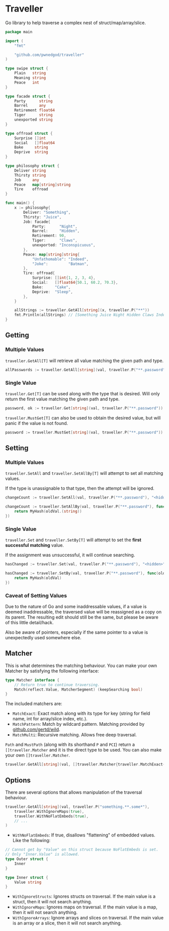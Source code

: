 # Traveller

Go library to help traverse a complex nest of struct/map/array/slice.

```go
package main

import (
	"fmt"

	"github.com/pwnedgod/traveller"
)

type swipe struct {
	Plain   string
	Meaning string
	Peace   int
}

type facade struct {
	Party      string
	Barrel     any
	Retirement float64
	Tiger      string
	unexported string
}

type offroad struct {
	Surprise []int
	Social   []float64
	Bake     string
	Deprive  string
}

type philosophy struct {
	Deliver string
	Thirsty string
	Job     any
	Peace   map[string]string
	Tire    offroad
}

func main() {
	x := philosophy{
		Deliver: "Something",
		Thirsty: "Juice",
		Job: facade{
			Party:      "Night",
			Barrel:     "Hidden",
			Retirement: 90,
			Tiger:      "Claws",
			unexported: "Inconspicuous",
		},
		Peace: map[string]string{
			"Unfathomable": "Indeed",
			"Joke":         "Batman",
		},
		Tire: offroad{
			Surprise: []int{1, 2, 3, 4},
			Social:   []float64{50.1, 60.2, 70.3},
			Bake:     "Cake",
			Deprive:  "Sleep",
		},
	}

	allStrings := traveller.GetAll[string](x, traveller.P("**"))
	fmt.Println(allStrings) // [Something Juice Night Hidden Claws Indeed Batman Cake Sleep]
}

```

## Getting

### Multiple Values
`traveller.GetAll[T]` will retrieve all value matching the given path and type.

```go
allPasswords := traveller.GetAll[string](val, traveller.P("**.password"))
```

### Single Value

`traveller.Get[T]` can be used along with the type that is desired. Will only return the first value matching the given path and type.


```go
password, ok := traveller.Get[string](val, traveller.P("**.password"))
```

`traveller.MustGet[T]` can also be used to obtain the desired value, but will panic if the value is not found.

```go
password := traveller.MustGet[string](val, traveller.P("**.password"))
```

## Setting

### Multiple Values
`traveller.SetAll` and `traveller.SetAllBy[T]` will attempt to set all matching values.

If the type is unassignable to that type, then the attempt will be ignored.

```go
changeCount := traveller.SetAll(val, traveller.P("**.password"), "<hidden>")
```

```go
changeCount := traveller.SetAllBy(val, traveller.P("**.password"), func(oldVal any) {
	return MyHash(oldVal.(string))
})
```

### Single Value
`traveller.Set` and `traveller.SetBy[T]` will attempt to set the **first successful matching** value.

If the assignment was unsuccessful, it will continue searching.

```go
hasChanged := traveller.Set(val, traveller.P("**.password"), "<hidden>")
```

```go
hasChanged := traveller.SetBy(val, traveller.P("**.password"), func(oldVal string) {
	return MyHash(oldVal)
})
```

### Caveat of Setting Values
Due to the nature of Go and some inaddressable values, if a value is deemed inaddressable, the traversed value will be reassigned as a copy on its parent. The resulting edit should still be the same, but please be aware of this little detail/hack.

Also be aware of pointers, especially if the same pointer to a value is unexpectedly used somewhere else.

## Matcher
This is what determines the matching behaviour. You can make your own Matcher by satisfying the following interface:

```go
type Matcher interface {
	// Return true to continue traversing.
	Match(reflect.Value, MatcherSegment) (keepSearching bool)
}
```

The included matchers are:
- `MatchExact`: Exact match along with its type for key (string for field name, int for array/slice index, etc.).
- `MatchPattern`: Match by wildcard pattern. Matching provided by [github.com/gertd/wild](github.com/gertd/wild).
- `MatchMulti`: Recursive matching. Allows free deep traversal.

`Path` and `MustPath` (along with its shorthand `P` and `PCI`) return a `[]traveller.Matcher` and it is the direct type to be used. You can also make your own `[]traveller.Matcher`.

```go
traveller.GetAll[string](val, []traveller.Matcher{traveller.MatchExact{Value: "something"}, traveller.MatchMulti{}})
```

## Options
There are several options that allows manipulation of the traversal behaviour.

```go
traveller.GetAll[string](val, traveller.P("something.**.some*"),
	traveller.WithIgnoreMaps(true),
	traveller.WithNoFlatEmbeds(true),
	// ...
)
```

- `WithNoFlatEmbeds`: If true, disallows "flattening" of embedded values. Like the following:
```go
// Cannot get by "Value" on this struct because NoFlatEmbeds is set.
// Only "Inner.Value" is allowed.
type Outer struct {
	Inner
}

type Inner struct {
	Value string
}
```
- `WithIgnoreStructs`: Ignores structs on traversal. If the main value is a struct, then it will not search anything.
- `WithIgnoreMaps`: Ignores maps on traversal. If the main value is a map, then it will not search anything.
- `WithIgnoreArrays`: Ignore arrays and slices on traversal. If the main value is an array or a slice, then it will not search anything.
